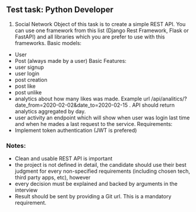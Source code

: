 ## Test task: Python Developer
1. Social Network
Object of this task is to create a simple REST API. You can use one framework from this list
(Django Rest Framework, Flask or FastAPI) and all libraries which you are prefer to use with
this frameworks.
Basic models:
*  User
* Post (always made by a user)
Basic Features:
* user signup
* user login
* post creation
* post like
* post unlike
* analytics about how many likes was made. Example url
/api/analitics/?date_from=2020-02-02&date_to=2020-02-15 . API should return analytics
aggregated by day.
* user activity an endpoint which will show when user was login last time and when he
mades a last request to the service.
Requirements:
* Implement token authentication (JWT is prefered)

### Notes:
* ​Clean and usable REST API is important
* the project is not defined in detail, the candidate should use their best judgment for every
non-specified requirements (including chosen tech, third party apps, etc), however
* every decision must be explained and backed by arguments in the interview
* Result should be sent by providing a Git url. This is a mandatory requirement.